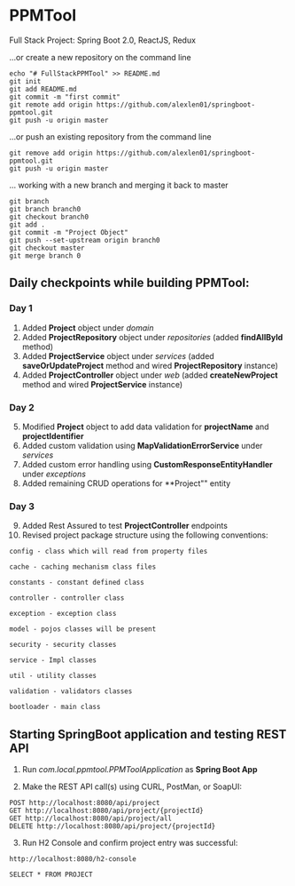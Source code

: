 # PPMTool
Full Stack Project: Spring Boot 2.0, ReactJS, Redux

...or create a new repository on the command line

```
echo "# FullStackPPMTool" >> README.md
git init
git add README.md
git commit -m "first commit"
git remote add origin https://github.com/alexlen01/springboot-ppmtool.git
git push -u origin master
```
...or push an existing repository from the command line

```
git remove add origin https://github.com/alexlen01/springboot-ppmtool.git
git push -u origin master
```

... working with a new branch and merging it back to master

```
git branch
git branch branch0
git checkout branch0
git add .
git commit -m "Project Object"
git push --set-upstream origin branch0
git checkout master
git merge branch 0
```

## Daily checkpoints while building PPMTool:

### Day 1

1. Added **Project** object under _domain_
2. Added **ProjectRepository** object under _repositories_ (added **findAllById** method)
3. Added **ProjectService** object under _services_ (added **saveOrUpdateProject** method and wired **ProjectRepository** instance)
4. Added **ProjectController** object under _web_ (added **createNewProject** method and wired **ProjectService** instance)

### Day 2

5. Modified **Project** object to add data validation for **projectName** and **projectIdentifier**
6. Added custom validation using **MapValidationErrorService** under _services_
7. Added custom error handling using **CustomResponseEntityHandler** under _exceptions_
8. Added remaining CRUD operations for **Project"" entity

### Day 3

9. Added Rest Assured to test **ProjectController** endpoints
10. Revised project package structure using the following conventions:

```
config - class which will read from property files

cache - caching mechanism class files

constants - constant defined class

controller - controller class

exception - exception class

model - pojos classes will be present

security - security classes

service - Impl classes

util - utility classes

validation - validators classes

bootloader - main class
```







## Starting SpringBoot application and testing REST API

1. Run _com.local.ppmtool.PPMToolApplication_ as **Spring Boot App**

2. Make the REST API call(s) using CURL, PostMan, or SoapUI:

```
POST http://localhost:8080/api/project
GET http://localhost:8080/api/project/{projectId}
GET http://localhost:8080/api/project/all
DELETE http://localhost:8080/api/project/{projectId}
```

3. Run H2 Console and confirm project entry was successful:

```
http://localhost:8080/h2-console

SELECT * FROM PROJECT
```
